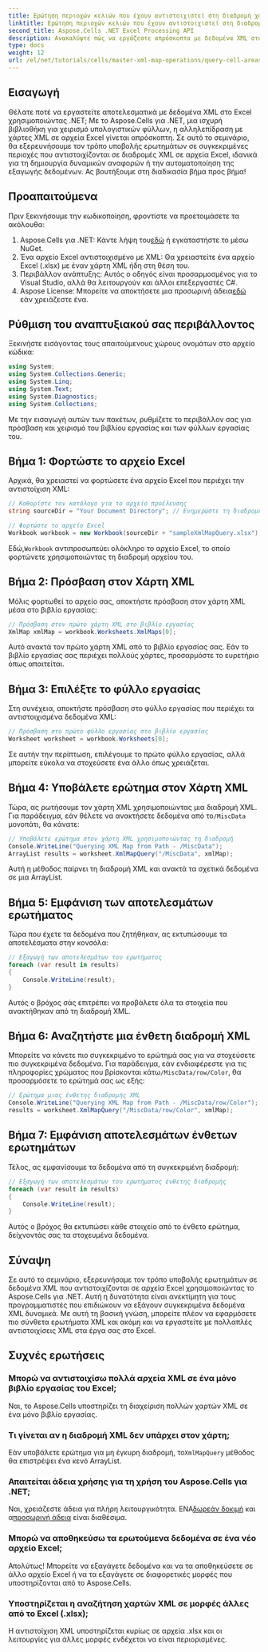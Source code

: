 ```yaml
---
title: Ερώτηση περιοχών κελιών που έχουν αντιστοιχιστεί στη διαδρομή χάρτη δεδομένων Xml χρησιμοποιώντας το Aspose.Cells
linktitle: Ερώτηση περιοχών κελιών που έχουν αντιστοιχιστεί στη διαδρομή χάρτη δεδομένων Xml χρησιμοποιώντας το Aspose.Cells
second_title: Aspose.Cells .NET Excel Processing API
description: Ανακαλύψτε πώς να εργάζεστε απρόσκοπτα με δεδομένα XML στο Excel χρησιμοποιώντας το Aspose.Cells για .NET. Αυτό το περιεκτικό σεμινάριο σάς καθοδηγεί στη διαδικασία αναζήτησης περιοχών κελιών που αντιστοιχίζονται σε διαδρομές XML, επιτρέποντάς σας να αυτοματοποιείτε την εξαγωγή δεδομένων και να δημιουργείτε δυναμικές αναφορές με ευκολία.
type: docs
weight: 12
url: /el/net/tutorials/cells/master-xml-map-operations/query-cell-areas-mapped-to-xml-data-map-path/
---
```

## Εισαγωγή

Θέλατε ποτέ να εργαστείτε αποτελεσματικά με δεδομένα XML στο Excel χρησιμοποιώντας .NET; Με το Aspose.Cells για .NET, μια ισχυρή βιβλιοθήκη για χειρισμό υπολογιστικών φύλλων, η αλληλεπίδραση με χάρτες XML σε αρχεία Excel γίνεται απρόσκοπτη. Σε αυτό το σεμινάριο, θα εξερευνήσουμε τον τρόπο υποβολής ερωτημάτων σε συγκεκριμένες περιοχές που αντιστοιχίζονται σε διαδρομές XML σε αρχεία Excel, ιδανικά για τη δημιουργία δυναμικών αναφορών ή την αυτοματοποίηση της εξαγωγής δεδομένων. Ας βουτήξουμε στη διαδικασία βήμα προς βήμα!

## Προαπαιτούμενα

Πριν ξεκινήσουμε την κωδικοποίηση, φροντίστε να προετοιμάσετε τα ακόλουθα:

1.  Aspose.Cells για .NET: Κάντε λήψη του[εδώ](https://releases.aspose.com/cells/net/) ή εγκαταστήστε το μέσω NuGet.
2. Ένα αρχείο Excel αντιστοιχισμένο με XML: Θα χρειαστείτε ένα αρχείο Excel (.xlsx) με έναν χάρτη XML ήδη στη θέση του.
3. Περιβάλλον ανάπτυξης: Αυτός ο οδηγός είναι προσαρμοσμένος για το Visual Studio, αλλά θα λειτουργούν και άλλοι επεξεργαστές C#.
4.  Aspose License: Μπορείτε να αποκτήσετε μια προσωρινή άδεια[εδώ](https://purchase.aspose.com/temporary-license/) εάν χρειάζεστε ένα.

## Ρύθμιση του αναπτυξιακού σας περιβάλλοντος

Ξεκινήστε εισάγοντας τους απαιτούμενους χώρους ονομάτων στο αρχείο κώδικα:

```csharp
using System;
using System.Collections.Generic;
using System.Linq;
using System.Text;
using System.Diagnostics;
using System.Collections;
```

Με την εισαγωγή αυτών των πακέτων, ρυθμίζετε το περιβάλλον σας για πρόσβαση και χειρισμό του βιβλίου εργασίας και των φύλλων εργασίας του.

## Βήμα 1: Φορτώστε το αρχείο Excel

Αρχικά, θα χρειαστεί να φορτώσετε ένα αρχείο Excel που περιέχει την αντιστοίχιση XML:

```csharp
// Καθορίστε τον κατάλογο για το αρχείο προέλευσης
string sourceDir = "Your Document Directory"; // Ενημερώστε τη διαδρομή ανάλογα

// Φορτώστε το αρχείο Excel
Workbook workbook = new Workbook(sourceDir + "sampleXmlMapQuery.xlsx");
```

 Εδώ,`Workbook` αντιπροσωπεύει ολόκληρο το αρχείο Excel, το οποίο φορτώνετε χρησιμοποιώντας τη διαδρομή αρχείου του.

## Βήμα 2: Πρόσβαση στον Χάρτη XML

Μόλις φορτωθεί το αρχείο σας, αποκτήστε πρόσβαση στον χάρτη XML μέσα στο βιβλίο εργασίας:

```csharp
// Πρόσβαση στον πρώτο χάρτη XML στο βιβλίο εργασίας
XmlMap xmlMap = workbook.Worksheets.XmlMaps[0];
```

Αυτό ανακτά τον πρώτο χάρτη XML από το βιβλίο εργασίας σας. Εάν το βιβλίο εργασίας σας περιέχει πολλούς χάρτες, προσαρμόστε το ευρετήριο όπως απαιτείται.

## Βήμα 3: Επιλέξτε το φύλλο εργασίας

Στη συνέχεια, αποκτήστε πρόσβαση στο φύλλο εργασίας που περιέχει τα αντιστοιχισμένα δεδομένα XML:

```csharp
// Πρόσβαση στο πρώτο φύλλο εργασίας στο βιβλίο εργασίας
Worksheet worksheet = workbook.Worksheets[0];
```

Σε αυτήν την περίπτωση, επιλέγουμε το πρώτο φύλλο εργασίας, αλλά μπορείτε εύκολα να στοχεύσετε ένα άλλο όπως χρειάζεται.

## Βήμα 4: Υποβάλετε ερώτημα στον Χάρτη XML

Τώρα, ας ρωτήσουμε τον χάρτη XML χρησιμοποιώντας μια διαδρομή XML. Για παράδειγμα, εάν θέλετε να ανακτήσετε δεδομένα από το`/MiscData` μονοπάτι, θα κάνατε:

```csharp
// Υποβάλετε ερώτημα στον χάρτη XML χρησιμοποιώντας τη διαδρομή
Console.WriteLine("Querying XML Map from Path - /MiscData");
ArrayList results = worksheet.XmlMapQuery("/MiscData", xmlMap);
```

Αυτή η μέθοδος παίρνει τη διαδρομή XML και ανακτά τα σχετικά δεδομένα σε μια ArrayList.

## Βήμα 5: Εμφάνιση των αποτελεσμάτων ερωτήματος

Τώρα που έχετε τα δεδομένα που ζητήθηκαν, ας εκτυπώσουμε τα αποτελέσματα στην κονσόλα:

```csharp
// Εξαγωγή των αποτελεσμάτων του ερωτήματος
foreach (var result in results)
{
    Console.WriteLine(result);
}
```

Αυτός ο βρόχος σάς επιτρέπει να προβάλετε όλα τα στοιχεία που ανακτήθηκαν από τη διαδρομή XML.

## Βήμα 6: Αναζητήστε μια ένθετη διαδρομή XML

 Μπορείτε να κάνετε πιο συγκεκριμένο το ερώτημά σας για να στοχεύσετε πιο συγκεκριμένα δεδομένα. Για παράδειγμα, εάν ενδιαφέρεστε για τις πληροφορίες χρώματος που βρίσκονται κάτω`/MiscData/row/Color`, θα προσαρμόσετε το ερώτημά σας ως εξής:

```csharp
// Ερώτημα μιας ένθετης διαδρομής XML
Console.WriteLine("Querying XML Map from Path - /MiscData/row/Color");
results = worksheet.XmlMapQuery("/MiscData/row/Color", xmlMap);
```

## Βήμα 7: Εμφάνιση αποτελεσμάτων ένθετων ερωτημάτων

Τέλος, ας εμφανίσουμε τα δεδομένα από τη συγκεκριμένη διαδρομή:

```csharp
// Εξαγωγή των αποτελεσμάτων του ερωτήματος ένθετης διαδρομής
foreach (var result in results)
{
    Console.WriteLine(result);
}
```

Αυτός ο βρόχος θα εκτυπώσει κάθε στοιχείο από το ένθετο ερώτημα, δείχνοντάς σας τα στοχευμένα δεδομένα.

## Σύναψη

Σε αυτό το σεμινάριο, εξερευνήσαμε τον τρόπο υποβολής ερωτημάτων σε δεδομένα XML που αντιστοιχίζονται σε αρχεία Excel χρησιμοποιώντας το Aspose.Cells για .NET. Αυτή η δυνατότητα είναι ανεκτίμητη για τους προγραμματιστές που επιδιώκουν να εξάγουν συγκεκριμένα δεδομένα XML δυναμικά. Με αυτή τη βασική γνώση, μπορείτε πλέον να εφαρμόσετε πιο σύνθετα ερωτήματα XML και ακόμη και να εργαστείτε με πολλαπλές αντιστοιχίσεις XML στα έργα σας στο Excel. 

## Συχνές ερωτήσεις

### Μπορώ να αντιστοιχίσω πολλά αρχεία XML σε ένα μόνο βιβλίο εργασίας του Excel;  
Ναι, το Aspose.Cells υποστηρίζει τη διαχείριση πολλών χαρτών XML σε ένα μόνο βιβλίο εργασίας.

### Τι γίνεται αν η διαδρομή XML δεν υπάρχει στον χάρτη;  
 Εάν υποβάλετε ερώτημα για μη έγκυρη διαδρομή, το`XmlMapQuery` μέθοδος θα επιστρέψει ένα κενό ArrayList.

### Απαιτείται άδεια χρήσης για τη χρήση του Aspose.Cells για .NET;  
 Ναι, χρειάζεστε άδεια για πλήρη λειτουργικότητα. ΕΝΑ[δωρεάν δοκιμή](https://releases.aspose.com/) και α[προσωρινή άδεια](https://purchase.aspose.com/temporary-license/) είναι διαθέσιμα.

### Μπορώ να αποθηκεύσω τα ερωτούμενα δεδομένα σε ένα νέο αρχείο Excel;  
Απολύτως! Μπορείτε να εξαγάγετε δεδομένα και να τα αποθηκεύσετε σε άλλο αρχείο Excel ή να τα εξαγάγετε σε διαφορετικές μορφές που υποστηρίζονται από το Aspose.Cells.

### Υποστηρίζεται η αναζήτηση χαρτών XML σε μορφές άλλες από το Excel (.xlsx);  
Η αντιστοίχιση XML υποστηρίζεται κυρίως σε αρχεία .xlsx και οι λειτουργίες για άλλες μορφές ενδέχεται να είναι περιορισμένες.